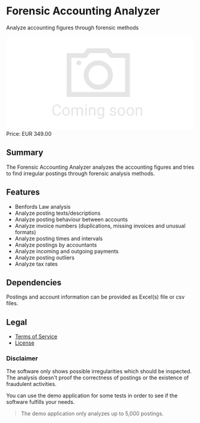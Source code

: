 # Forensic Accounting Analyzer

Analyze accounting figures through forensic methods

<div class="splash">
    <img class="placeholder" alt="Splash" src="/tpl/img/placeholder_splash.png">
    <div class="price">Price: EUR 349.00</div>
    <div class="purchase">
        <!--<a class="button" href="#">Demo</a>
        <a class="button" href="#">Buy</a>-->
    </div>
</div>

## Summary

The Forensic Accounting Analyzer analyzes the accounting figures and tries to find irregular postings through forensic analysis methods.

## Features

* Benfords Law analysis
* Analyze posting texts/descriptions
* Analyze posting behaviour between accounts
* Analyze invoice numbers (duplications, missing invoices and unusual formats)
* Analyze posting times and intervals
* Analyze postings by accountants
* Analyze incoming and outgoing payments
* Analyze posting outliers
* Analyze tax rates

## Dependencies

Postings and account information can be provided as Excel(s) file or csv files.

## Legal

* [Terms of Service](/en/terms)
* [License](/content/licenses/LICENSE%20V2.txt)

### Disclaimer

The software only shows possible irregularities which should be inspected. The analysis doesn't proof the correctness of postings or the existence of fraudulent activities.

You can use the demo application for some tests in order to see if the software fulfills your needs.

> The demo application only analyzes up to 5,000 postings.
